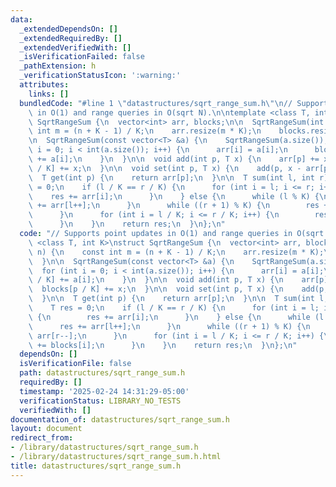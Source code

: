 ```yaml
---
data:
  _extendedDependsOn: []
  _extendedRequiredBy: []
  _extendedVerifiedWith: []
  _isVerificationFailed: false
  _pathExtension: h
  _verificationStatusIcon: ':warning:'
  attributes:
    links: []
  bundledCode: "#line 1 \"datastructures/sqrt_range_sum.h\"\n// Supports point updates\
    \ in O(1) and range queries in O(sqrt N).\n\ntemplate <class T, int K>\nstruct\
    \ SqrtRangeSum {\n  vector<int> arr, blocks;\n\n  SqrtRangeSum(int n) {\n    const\
    \ int m = (n + K - 1) / K;\n    arr.resize(m * K);\n    blocks.resize(m);\n  }\n\
    \n  SqrtRangeSum(const vector<T> &a) {\n    SqrtRangeSum(a.size());\n    for (int\
    \ i = 0; i < int(a.size()); i++) {\n      arr[i] = a[i];\n      blocks[i / K]\
    \ += a[i];\n    }\n  }\n\n  void add(int p, T x) {\n    arr[p] += x;\n    blocks[p\
    \ / K] += x;\n  }\n\n  void set(int p, T x) {\n    add(p, x - arr[p]);\n  }\n\n\
    \  T get(int p) {\n    return arr[p];\n  }\n\n  T sum(int l, int r) {\n    T res\
    \ = 0;\n    if (l / K == r / K) {\n      for (int i = l; i <= r; i++) {\n    \
    \    res += arr[i];\n      }\n    } else {\n      while (l % K) {\n        res\
    \ += arr[l++];\n      }\n      while ((r + 1) % K) {\n        res += arr[r--];\n\
    \      }\n      for (int i = l / K; i <= r / K; i++) {\n        res += blocks[i];\n\
    \      }\n    }\n    return res;\n  }\n};\n"
  code: "// Supports point updates in O(1) and range queries in O(sqrt N).\n\ntemplate\
    \ <class T, int K>\nstruct SqrtRangeSum {\n  vector<int> arr, blocks;\n\n  SqrtRangeSum(int\
    \ n) {\n    const int m = (n + K - 1) / K;\n    arr.resize(m * K);\n    blocks.resize(m);\n\
    \  }\n\n  SqrtRangeSum(const vector<T> &a) {\n    SqrtRangeSum(a.size());\n  \
    \  for (int i = 0; i < int(a.size()); i++) {\n      arr[i] = a[i];\n      blocks[i\
    \ / K] += a[i];\n    }\n  }\n\n  void add(int p, T x) {\n    arr[p] += x;\n  \
    \  blocks[p / K] += x;\n  }\n\n  void set(int p, T x) {\n    add(p, x - arr[p]);\n\
    \  }\n\n  T get(int p) {\n    return arr[p];\n  }\n\n  T sum(int l, int r) {\n\
    \    T res = 0;\n    if (l / K == r / K) {\n      for (int i = l; i <= r; i++)\
    \ {\n        res += arr[i];\n      }\n    } else {\n      while (l % K) {\n  \
    \      res += arr[l++];\n      }\n      while ((r + 1) % K) {\n        res +=\
    \ arr[r--];\n      }\n      for (int i = l / K; i <= r / K; i++) {\n        res\
    \ += blocks[i];\n      }\n    }\n    return res;\n  }\n};\n"
  dependsOn: []
  isVerificationFile: false
  path: datastructures/sqrt_range_sum.h
  requiredBy: []
  timestamp: '2025-02-24 14:31:29-05:00'
  verificationStatus: LIBRARY_NO_TESTS
  verifiedWith: []
documentation_of: datastructures/sqrt_range_sum.h
layout: document
redirect_from:
- /library/datastructures/sqrt_range_sum.h
- /library/datastructures/sqrt_range_sum.h.html
title: datastructures/sqrt_range_sum.h
---
```

